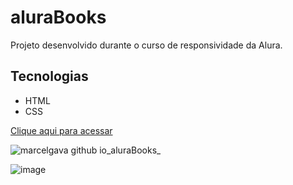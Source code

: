 # aluraBooks
Projeto desenvolvido durante o curso de responsividade da Alura.

## Tecnologias

- HTML
- CSS

[Clique aqui para acessar](https://marcelgava.github.io/aluraBooks/)

![marcelgava github io_aluraBooks_](https://user-images.githubusercontent.com/85567142/191524871-df5f4fcc-8896-4e45-8dfb-eaa0d7be6f42.png)



![image](https://user-images.githubusercontent.com/85567142/191524434-575b3202-03fd-4ffc-9eec-1f3009c76f72.png)
